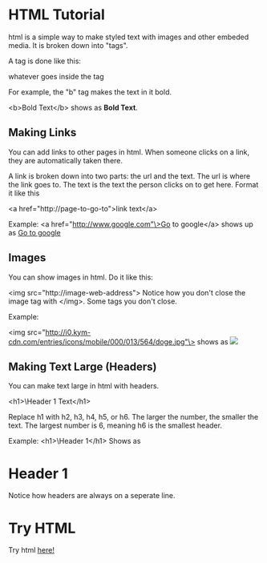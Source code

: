 # HTML Tutorial

html is a simple way to make styled text with images and other embeded media. It is broken down into "tags".

A tag is done like this:

<tag-name>whatever goes inside the tag</tag-name>

For example, the "b" tag makes the text in it bold.

\<b\>Bold Text\</b\> shows as **Bold Text**.

## Making Links
You can add links to other pages in html. When someone clicks on a link, they are automatically taken there.

A link is broken down into two parts: the url and the text. The url is where the link goes to. The text is the text the person clicks on to get here. Format it like this

\<a href="http://page-to-go-to"\>link text\</a\>

Example: \<a href="http://www.google.com"\>Go to google\</a\> shows up as [Go to google](http://www.google.com)

## Images
You can show images in html. Do it like this:

\<img src="http://image-web-address"\>    Notice how you don't close the image tag with \</img\>. Some tags you don't close.

Example:

\<img src="http://i0.kym-cdn.com/entries/icons/mobile/000/013/564/doge.jpg"\> shows as <img src="http://i0.kym-cdn.com/entries/icons/mobile/000/013/564/doge.jpg">

## Making Text Large (Headers)
You can make text large in html with headers.

\<h1\>\Header 1 Text</h1\>

Replace h1 with h2, h3, h4, h5, or h6. The larger the number, the smaller the text. The largest number is 6, meaning h6 is the smallest header.

Example: \<h1\>\Header 1</h1\> Shows as <h1>Header 1</h1>    Notice how headers are always on a seperate line.


# Try HTML

Try html [here!](http://worldofecks.ddns.net/echohtml.php)
